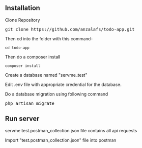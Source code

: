 <h2>Installation</h2>
<p>Clone Repository</p>
<pre>git clone https://github.com/anzalafs/todo-app.git</pre>
<p>Then cd into the folder with this command-</p>
<pre><code>cd todo-app
</code></pre>
<p>Then do a composer install</p>
<pre><code>composer install
</code></pre>
<p>Create a database named "servme_test"</p>
<p>Edit .env file with appropriate credential for the database.</p>
<p>Do a database migration using following command</p>
<pre>php artisan migrate</pre>
<h2>Run server</h2>
<p>servme test.postman_collection.json file contains all api requests</p>
<p>Import "test.postman_collection.json" file into postman</p>
